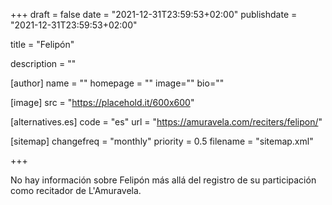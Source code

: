 +++
draft = false
date = "2021-12-31T23:59:53+02:00"
publishdate = "2021-12-31T23:59:53+02:00"

title = "Felipón"

description = ""

[author]
    name = ""
    homepage = ""
    image=""
    bio=""

[image]
    src = "https://placehold.it/600x600"

[alternatives.es]
    code = "es"
    url = "https://amuravela.com/reciters/felipon/"

[sitemap]
  changefreq = "monthly"
  priority = 0.5
  filename = "sitemap.xml"

+++

No hay información sobre Felipón más allá del registro de su participación como recitador de L'Amuravela.
